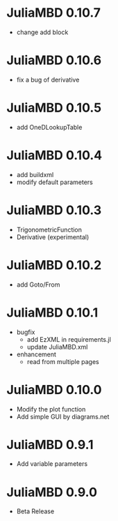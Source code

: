 # JuliaMBD 0.10.7

- change add block

# JuliaMBD 0.10.6

- fix a bug of derivative

# JuliaMBD 0.10.5

- add OneDLookupTable

# JuliaMBD 0.10.4

- add buildxml
- modify default parameters

# JuliaMBD 0.10.3

- TrigonometricFunction
- Derivative (experimental)

# JuliaMBD 0.10.2

- add Goto/From

# JuliaMBD 0.10.1

- bugfix
    - add EzXML in requirements.jl
    - update JuliaMBD.xml
- enhancement
    - read from multiple pages

# JuliaMBD 0.10.0

- Modify the plot function
- Add simple GUI by diagrams.net

# JuliaMBD 0.9.1

- Add variable parameters

# JuliaMBD 0.9.0

- Beta Release 

